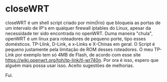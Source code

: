 # closeWRT

  closeWRT é um shell script criado por mim(Írio) que bloqueia as portas de um intervalo de IP's em qualquer firewall iptables do Linux, apesar da necessidade ter sido encontrada no openWRT. Duma maneira "chula", openWRT é um linux para roteadores de pequeno porte, tipo esses domésticos. TP-Llink, D-Link, e x-Links e X-Chinas em geral. O Script é pequeno justamente pela limitação de ROM desses roteadores. O meu TP-Link por exemplo tem só 4MB de Flash, de acordo com esse site https://wiki.openwrt.org/toh/tp-link/tl-wr740n. 
  Por ora é isso, espero que alguém mais possa usar isso. Aceito sugestões de melhorias.
  
  Fui.
